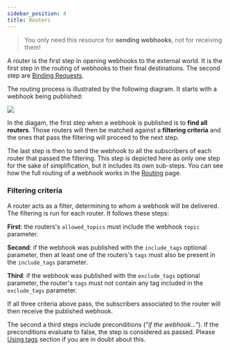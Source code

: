 ```yaml
---
sidebar_position: 4
title: Routers
---
```


> You only need this resource for **sending webhooks**, not for receiving them!

A router is the first step in opening webhooks to the external world.
It is the first step in the routing of webhooks to their final destinations.
The second step are [Binding Requests](/docs/resources/binding-requests).

The routing process is illustrated by the following diagram. It starts with a
webhook being published:

![](/img/basic_webhook_flow_1.svg)

In the diagam, the first step when a webhook is published is to
**find all routers**. Those routers will then be matched against
a **filtering criteria** and the ones that pass the filtering will proceed
to the next step.

The last step is then to send the webhook to all the subscribers of each
router that passed the filtering. This step is depicted here as only one
step for the sake of simplification, but it includes its own sub-steps.
You can see how the full routing of a webhook works in the
[Routing](/docs/sending-webhooks/routing) page.

### Filtering criteria

A router acts as a filter, determining to whom a webhook will
be delivered. The filtering is run for each router.
It follows these steps:

**First**: the routers's `allowed_topics` must include the webhook `topic`
parameter.

**Second**: if the webhook was published with the `include_tags` optional parameter,
then at least one of the routers's `tags` must also be present in the
`include_tags` parameter.

**Third**: if the webhook was published with the `exclude_tags` optional parameter,
the router's `tags` must not contain any tag included in the
`exclude_tags` parameter.

If all three criteria above pass, the subscribers associated to
the router will then receive the published webhook.

The second a third steps include preconditions (_"if the webhook..."_). If
the preconditions evaluate to false, the step is considered as passed.
Please [Using tags](/docs/sending-webhooks/overview#using-tags) section if you are in doubt
about this.
